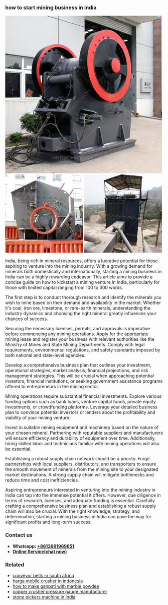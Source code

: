 <h3>how to start mining business in india</h3><img src='1708408199.jpg' alt=''><p>India, being rich in mineral resources, offers a lucrative potential for those aspiring to venture into the mining industry. With a growing demand for minerals both domestically and internationally, starting a mining business in India can be a highly rewarding endeavor. This article aims to provide a concise guide on how to kickstart a mining venture in India, particularly for those with limited capital ranging from 100 to 300 words.</p><p>The first step is to conduct thorough research and identify the minerals you wish to mine based on their demand and availability in the market. Whether it's coal, iron ore, limestone, or rare-earth minerals, understanding the industry dynamics and choosing the right mineral greatly influences your chances of success.</p><p>Securing the necessary licenses, permits, and approvals is imperative before commencing any mining operations. Apply for the appropriate mining lease and register your business with relevant authorities like the Ministry of Mines and State Mining Departments. Comply with legal requirements, environmental regulations, and safety standards imposed by both national and state-level agencies.</p><p>Develop a comprehensive business plan that outlines your investment, operational strategies, market analysis, financial projections, and risk management strategies. This will be crucial when approaching potential investors, financial institutions, or seeking government assistance programs offered to entrepreneurs in the mining sector.</p><p>Mining operations require substantial financial investments. Explore various funding options such as bank loans, venture capital funds, private equity investments, or crowdfunding platforms. Leverage your detailed business plan to convince potential investors or lenders about the profitability and viability of your mining venture.</p><p>Invest in suitable mining equipment and machinery based on the nature of your chosen mineral. Partnering with reputable suppliers and manufacturers will ensure efficiency and durability of equipment over time. Additionally, hiring skilled labor and technicians familiar with mining operations will also be essential.</p><p>Establishing a robust supply chain network should be a priority. Forge partnerships with local suppliers, distributors, and transporters to ensure the smooth movement of minerals from the mining site to your designated market destinations. A strong supply chain will mitigate bottlenecks and reduce time and cost inefficiencies.</p><p>Aspiring entrepreneurs interested in venturing into the mining industry in India can tap into the immense potential it offers. However, due diligence in terms of research, licenses, and adequate funding is essential. Carefully crafting a comprehensive business plan and establishing a robust supply chain will also be crucial. With the right knowledge, strategy, and determination, starting a mining business in India can pave the way for significant profits and long-term success.</p><h3>Contact us</h3><ul><li><strong>Whatsapp:&nbsp;<a href="https://wa.me/8613661969651">+8613661969651</a></strong></li><li><a href="https://swt.shibang-china.com/?git&amp;zhl&amp;how to start mining business in india"><strong>Online Service(chat now)</strong></a></li></ul><h3>Related</h3><ul><li><a href='conveyor belts in south africa.md'>conveyor belts in south africa</a></li><li><a href='harga mobile crusher in indonesia.md'>harga mobile crusher in indonesia</a></li><li><a href='how to make ganpati with marble powdee.md'>how to make ganpati with marble powdee</a></li><li><a href='copper crusher pressure gauge manufacturer.md'>copper crusher pressure gauge manufacturer</a></li><li><a href='stone pickers machine in india.md'>stone pickers machine in india</a></li></ul>